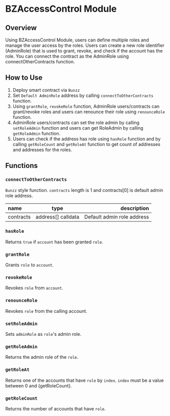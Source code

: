 # BZAccessControl Module


## Overview

Using BZAccessControl Module, users can define multiple roles and manage the user access by the roles. Users can create a new role identifier (AdminRole) that is used to grant, revoke, and check if the account has the role. You can connect the contract as the AdminRole using connectOtherContracts function.

## How to Use
1. Deploy smart contract via `Bunzz`
2. Set `Default AdminRole` address by calling `connectToOtherContracts` function.
3. Using `grantRole`, `revokeRole` function, AdminRole users/contracts can grant/revoke roles and users can renounce their role using `renounceRole` function.
4. AdminRole users/contracts can set the role admin by calling `setRoleAdmin` function and users can get RoleAdmin by calling `getRoleAdmin` function.
5. Users can check if the address has role using `hasRole` function and by calling `getRoleCount` and `getRoleAt` function to get count of addresses and addresses for the  roles.

## Functions


### `connectToOtherContracts`

`Bunzz` style function.
`contracts` length is 1 and contracts[0] is default admin role address.

| name        | type             | description                       |
| :---        |    :----:        |          ---:                     |
| contracts   |address[] calldata| Default admin role address        |

### `hasRole`
Returns `true` if `account` has been granted `role`.

### `grantRole`
Grants `role` to `account`.

### `revokeRole`
Revokes `role` from `account`.

### `renounceRole`
Revokes `role` from the calling account.

### `setRoleAdmin`
Sets `adminRole` as ``role``'s admin role.

### `getRoleAdmin`
Returns the admin role of the `role`.

### `getRoleAt`
Returns one of the accounts that have `role` by `index`. `index` must be a value between 0 and {getRoleCount}.

### `getRoleCount`
Returns the number of accounts that have `role`.